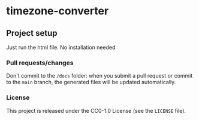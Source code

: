# timezone-converter

## Project setup

Just run the html file. No installation needed

### Pull requests/changes

Don't commit to the `/docs` folder: when you submit a pull request or commit to the `main` branch, the generated files will be updated automatically.


### License

This project is released under the CC0-1.0 License (see the `LICENSE` file).
